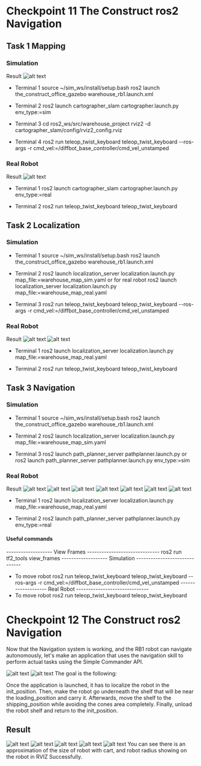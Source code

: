 # Checkpoint 11  The Construct ros2 Navigation

## Task 1   Mapping

### Simulation
Result
![alt text](warehouse_map_sim.jpg)
- Terminal 1
source ~/sim_ws/install/setup.bash
ros2 launch the_construct_office_gazebo warehouse_rb1.launch.xml

- Terminal 2
ros2 launch cartographer_slam cartographer.launch.py env_type:=sim

- Terminal 3
cd ros2_ws/src/warehouse_project
rviz2 -d cartographer_slam/config/rviz2_config.rviz

- Terminal 4
ros2 run teleop_twist_keyboard teleop_twist_keyboard --ros-args  -r cmd_vel:=/diffbot_base_controller/cmd_vel_unstamped

### Real Robot
Result
![alt text](warehouse_map_real.jpg)
- Terminal 1
ros2 launch cartographer_slam cartographer.launch.py env_type:=real

- Terminal 2
ros2 run teleop_twist_keyboard teleop_twist_keyboard 


## Task 2   Localization 

### Simulation
- Terminal 1
source ~/sim_ws/install/setup.bash
ros2 launch the_construct_office_gazebo warehouse_rb1.launch.xml

- Terminal 2
ros2 launch localization_server localization.launch.py map_file:=warehouse_map_sim.yaml
 or for real robot
ros2 launch localization_server localization.launch.py map_file:=warehouse_map_real.yaml

- Terminal 3
ros2 run teleop_twist_keyboard teleop_twist_keyboard --ros-args  -r cmd_vel:=/diffbot_base_controller/cmd_vel_unstamped

### Real Robot
Result
![alt text](real_robot_1.png)
![alt text](real_robot_11.png)

- Terminal 1
ros2 launch localization_server localization.launch.py map_file:=warehouse_map_real.yaml

- Terminal 2
ros2 run teleop_twist_keyboard teleop_twist_keyboard 


## Task 3   Navigation

### Simulation
- Terminal 1
source ~/sim_ws/install/setup.bash
ros2 launch the_construct_office_gazebo warehouse_rb1.launch.xml

- Terminal 2
ros2 launch localization_server localization.launch.py map_file:=warehouse_map_sim.yaml

- Terminal 3
ros2 launch path_planner_server pathplanner.launch.py 
or
ros2 launch path_planner_server pathplanner.launch.py env_type:=sim

### Real Robot
Result 
![alt text](realrobot_2.png)
![alt text](real_robot22.png)
![alt text](real_robot3.png)
![alt text](real_robot33.png)
![alt text](real_robot4.png)
![alt text](real_robot44.png)
![alt text](real_robot444.png)

- Terminal 1
ros2 launch localization_server localization.launch.py map_file:=warehouse_map_real.yaml

- Terminal 2
ros2 launch path_planner_server pathplanner.launch.py env_type:=real

#### Useful commands
------------------- View Frames ------------------------------
ros2 run tf2_tools view_frames
------------------- Simulation ------------------------------
- To move robot
ros2 run teleop_twist_keyboard teleop_twist_keyboard --ros-args  -r cmd_vel:=/diffbot_base_controller/cmd_vel_unstamped
------------------- Real Robot ------------------------------
- To move robot
ros2 run teleop_twist_keyboard teleop_twist_keyboard 


# Checkpoint 12  The Construct ros2 Navigation

Now that the Navigation system is working, and the RB1 robot can navigate autonomously, let's make an application that uses the navigation skill to perform actual tasks using the Simple Commander API.

![alt text](Checkpoint12_problem1.png)
![alt text](Checkpoint12_problem2.png)
The goal is the following:

Once the application is launched, it has to localize the robot in the init_position.
Then, make the robot go underneath the shelf that will be near the loading_position and carry it.
Afterwards, move the shelf to the shipping_position while avoiding the cones area completely.
Finally, unload the robot shelf and return to the init_position.

## Result
![alt text](Checkpoint12_result1.png)
![alt text](Checkpoint12_result2.png)
![alt text](Checkpoint12_result3.png)
![alt text](Checkpoint12_result4.png)
![alt text](Checkpoint12_result5.png)
You can see there is an approximation of the size of robot with cart, and robot radius showing on the robot in RVIZ
Successfully.